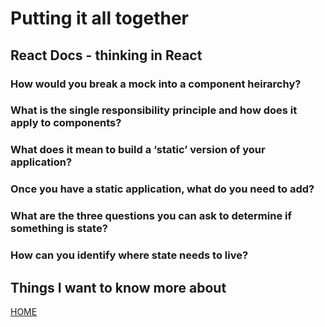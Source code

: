 # **Putting it all together**

## **React Docs - thinking in React**

 ### **How would you break a mock into a component heirarchy?**

  
 ### **What is the single responsibility principle and how does it apply to components?**


 ### **What does it mean to build a ‘static’ version of your application?**


 ### **Once you have a static application, what do you need to add?**


 ### **What are the three questions you can ask to  determine if something is state?**


 ### **How can you identify where state needs to live?**







 ## **Things I want to know more about**



[HOME](https://malkhaleel88.github.io/reading-notes)